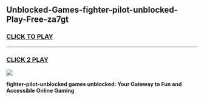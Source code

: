 
## Unblocked-Games-fighter-pilot-unblocked-Play-Free-za7gt
<h3>
<a href="https://premium76.site?title=fighter-pilot-unblocked&ref=18A1">CLICK TO PLAY</a></h3>
<hr>

<h3>
<a href="https://premium76.site?title=fighter-pilot-unblocked&ref=18A1">CLICK 2 PLAY</a>
  
</h3>

<a href="https://premium76.site?title=fighter-pilot-unblocked&ref=18A1"><img src="https://clearcache.store/games.png"></a>


**fighter-pilot-unblocked games unblocked: Your Gateway to Fun and Accessible Online Gaming**
